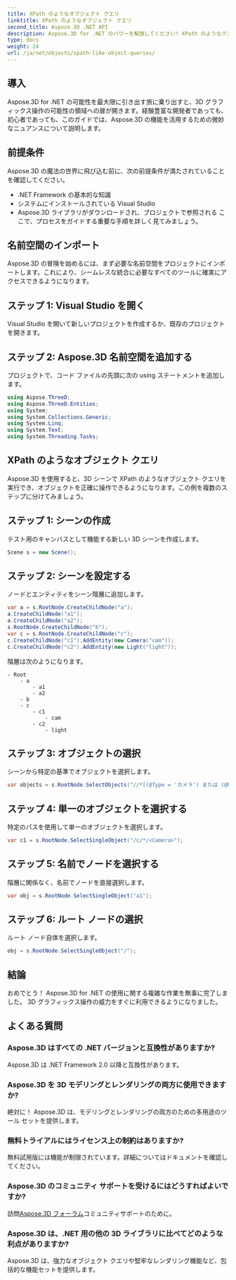 ```yaml
---
title: XPath のようなオブジェクト クエリ
linktitle: XPath のようなオブジェクト クエリ
second_title: Aspose.3D .NET API
description: Aspose.3D for .NET のパワーを解放してください! XPath のようなクエリを使用して 3D グラフィックスをシームレスに操作します。今すぐダウンロードして、革新的な体験を体験してください。
type: docs
weight: 24
url: /ja/net/objects/xpath-like-object-queries/
---
```

## 導入
Aspose.3D for .NET の可能性を最大限に引き出す旅に乗り出すと、3D グラフィックス操作の可能性の領域への扉が開きます。経験豊富な開発者であっても、初心者であっても、このガイドでは、Aspose.3D の機能を活用するための微妙なニュアンスについて説明します。
## 前提条件
Aspose.3D の魔法の世界に飛び込む前に、次の前提条件が満たされていることを確認してください。
- .NET Framework の基本的な知識
- システムにインストールされている Visual Studio
- Aspose.3D ライブラリがダウンロードされ、プロジェクトで参照される
ここで、プロセスをガイドする重要な手順を詳しく見てみましょう。
## 名前空間のインポート
Aspose.3D の冒険を始めるには、まず必要な名前空間をプロジェクトにインポートします。これにより、シームレスな統合に必要なすべてのツールに確実にアクセスできるようになります。
## ステップ 1: Visual Studio を開く
Visual Studio を開いて新しいプロジェクトを作成するか、既存のプロジェクトを開きます。
## ステップ 2: Aspose.3D 名前空間を追加する
プロジェクトで、コード ファイルの先頭に次の using ステートメントを追加します。
```csharp
using Aspose.ThreeD;
using Aspose.ThreeD.Entities;
using System;
using System.Collections.Generic;
using System.Linq;
using System.Text;
using System.Threading.Tasks;
```
## XPath のようなオブジェクト クエリ
Aspose.3D を使用すると、3D シーンで XPath のようなオブジェクト クエリを実行でき、オブジェクトを正確に操作できるようになります。この例を複数のステップに分けてみましょう。
## ステップ 1: シーンの作成
テスト用のキャンバスとして機能する新しい 3D シーンを作成します。
```csharp
Scene s = new Scene();
```
## ステップ 2: シーンを設定する
ノードとエンティティをシーン階層に追加します。
```csharp
var a = s.RootNode.CreateChildNode("a");
a.CreateChildNode("a1");
a.CreateChildNode("a2");
s.RootNode.CreateChildNode("b");
var c = s.RootNode.CreateChildNode("c");
c.CreateChildNode("c1").AddEntity(new Camera("cam"));
c.CreateChildNode("c2").AddEntity(new Light("light"));
```
階層は次のようになります。
```
- Root
    - a
        - a1
        - a2
    - b
    - c
        - c1
            - cam
        - c2
            - light
```
## ステップ 3: オブジェクトの選択
シーンから特定の基準でオブジェクトを選択します。
```csharp
var objects = s.RootNode.SelectObjects("//*[(@Type = 'カメラ') または (@Name = 'ライト')]");
```
## ステップ 4: 単一のオブジェクトを選択する
特定のパスを使用して単一のオブジェクトを選択します。
```csharp
var c1 = s.RootNode.SelectSingleObject("/c/*/<Camera>");
```
## ステップ 5: 名前でノードを選択する
階層に関係なく、名前でノードを直接選択します。
```csharp
var obj = s.RootNode.SelectSingleObject("a1");
```
## ステップ 6: ルート ノードの選択
ルート ノード自体を選択します。
```csharp
obj = s.RootNode.SelectSingleObject("/");
```
## 結論
おめでとう！ Aspose.3D for .NET の使用に関する複雑な作業を無事に完了しました。 3D グラフィックス操作の威力をすぐに利用できるようになりました。
## よくある質問
### Aspose.3D はすべての .NET バージョンと互換性がありますか?
Aspose.3D は .NET Framework 2.0 以降と互換性があります。
### Aspose.3D を 3D モデリングとレンダリングの両方に使用できますか?
絶対に！ Aspose.3D は、モデリングとレンダリングの両方のための多用途のツール セットを提供します。
### 無料トライアルにはライセンス上の制約はありますか?
無料試用版には機能が制限されています。詳細についてはドキュメントを確認してください。
### Aspose.3D のコミュニティ サポートを受けるにはどうすればよいですか?
訪問[Aspose.3D フォーラム](https://forum.aspose.com/c/3d/18)コミュニティサポートのために。
### Aspose.3D は、.NET 用の他の 3D ライブラリに比べてどのような利点がありますか?
Aspose.3D は、強力なオブジェクト クエリや堅牢なレンダリング機能など、包括的な機能セットを提供します。